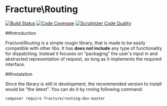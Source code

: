 # Fracture\Routing

[![Build Status](https://travis-ci.org/fracture/routing.png?branch=master)](https://travis-ci.org/fracture/routing)
[![Code Coverage](https://scrutinizer-ci.com/g/fracture/fracture/badges/coverage.png?b=master)](https://scrutinizer-ci.com/g/fracture/fracture/?branch=master)
[![Scrutinizer Code Quality](https://scrutinizer-ci.com/g/fracture/fracture/badges/quality-score.png?b=master)](https://scrutinizer-ci.com/g/fracture/fracture/?branch=master)


##Introduction

Fracture\Routing is a simple rougin library, that is made to be easily compatible with other libs.
It has **does not include** any type of functionality for dispatching. Instead it focuses on "packaging"
the user's input in and abstracted representation of request, as long as it implements the required interface.


##Instalation

Since the library is still in development, the recommended version to install would be "the latest".
You can do it by rnning following command:

    composer require fracture/routing:dev-master

